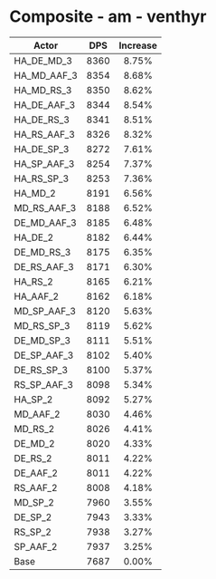 # Composite - am - venthyr
| Actor | DPS | Increase |
|---|:---:|:---:|
|HA_DE_MD_3|8360|8.75%|
|HA_MD_AAF_3|8354|8.68%|
|HA_MD_RS_3|8350|8.62%|
|HA_DE_AAF_3|8344|8.54%|
|HA_DE_RS_3|8341|8.51%|
|HA_RS_AAF_3|8326|8.32%|
|HA_DE_SP_3|8272|7.61%|
|HA_SP_AAF_3|8254|7.37%|
|HA_RS_SP_3|8253|7.36%|
|HA_MD_2|8191|6.56%|
|MD_RS_AAF_3|8188|6.52%|
|DE_MD_AAF_3|8185|6.48%|
|HA_DE_2|8182|6.44%|
|DE_MD_RS_3|8175|6.35%|
|DE_RS_AAF_3|8171|6.30%|
|HA_RS_2|8165|6.21%|
|HA_AAF_2|8162|6.18%|
|MD_SP_AAF_3|8120|5.63%|
|MD_RS_SP_3|8119|5.62%|
|DE_MD_SP_3|8111|5.51%|
|DE_SP_AAF_3|8102|5.40%|
|DE_RS_SP_3|8100|5.37%|
|RS_SP_AAF_3|8098|5.34%|
|HA_SP_2|8092|5.27%|
|MD_AAF_2|8030|4.46%|
|MD_RS_2|8026|4.41%|
|DE_MD_2|8020|4.33%|
|DE_RS_2|8011|4.22%|
|DE_AAF_2|8011|4.22%|
|RS_AAF_2|8008|4.18%|
|MD_SP_2|7960|3.55%|
|DE_SP_2|7943|3.33%|
|RS_SP_2|7938|3.27%|
|SP_AAF_2|7937|3.25%|
|Base|7687|0.00%|
